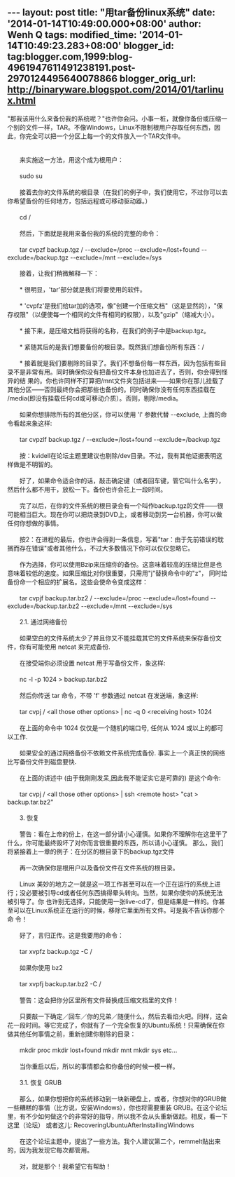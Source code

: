 --- layout: post title: "用tar备份linux系统" date:
'2014-01-14T10:49:00.000+08:00' author: Wenh Q tags: modified\_time:
'2014-01-14T10:49:23.283+08:00' blogger\_id:
tag:blogger.com,1999:blog-4961947611491238191.post-2970124495640078866
blogger\_orig\_url: http://binaryware.blogspot.com/2014/01/tarlinux.html
---
"那我该用什么来备份我的系统呢？"也许你会问。小事一桩，就像你备份或压缩一个别的文件一样，TAR。不像Windows，Linux不限制根用户存取任何东西，因此，你完全可以把一个分区上每一个的文件放入一个TAR文件中。\
\
\
　　来实施这一方法，用这个成为根用户：\
\
　　sudo su\
\
　　接着去你的文件系统的根目录（在我们的例子中，我们使用它，不过你可以去你希望备份的任何地方，包括远程或可移动驱动器。）\
\
　　cd /\
\
　　然后，下面就是我用来备份我的系统的完整的命令：\
\
　　tar cvpzf backup.tgz / --exclude=/proc --exclude=/lost+found
--exclude=/backup.tgz --exclude=/mnt --exclude=/sys\
\
　　接着，让我们稍微解释一下：\
\
　　\* 很明显，'tar'部分就是我们将要使用的软件。\
\
　　\*
'cvpfz'是我们给tar加的选项，像"创建一个压缩文档"（这是显然的），"保存权限"（以便使每一个相同的文件有相同的权限），以及"gzip"（缩减大小）。\
\
　　\* 接下来，是压缩文档将获得的名称，在我们的例子中是backup.tgz。\
\
　　\* 紧随其后的是我们想要备份的根目录。既然我们想备份所有东西：/\
\
　　\*
接着就是我们要剔除的目录了。我们不想备份每一样东西，因为包括有些目录不是非常有用。同时确保你没有把备份文件本身也加进去了，否则，你会得到怪异的结
果的。你也许同样不打算把/mnt文件夹包括进来——如果你在那儿挂载了其他分区——否则最终你会把那些也备份的。同时确保你没有任何东西挂载在
/media(即没有挂载任何cd或可移动介质）。否则，剔除/media。\
\
　　如果你想排除所有的其他分区，你可以使用 'l' 参数代替 --exclude,
上面的命令看起来象这样:\
\
　　tar cvpzlf backup.tgz / --exclude=/lost+found --exclude=/backup.tgz\
\
　　按：kvidell在论坛主题里建议也剔除/dev目录。不过，我有其他证据表明这样做是不明智的。\
\
　　好了，如果命令适合你的话，敲击确定键（或者回车键，管它叫什么名字），然后什么都不用干，放松一下。备份也许会花上一段时间。\
\
　　完了以后，在你的文件系统的根目录会有一个叫作backup.tgz的文件——很可能相当巨大。现在你可以把烧录到DVD上，或者移动到另一台机器，你可以做任何你想做的事情。\
\
　　按2：在进程的最后，你也许会得到一条信息，写着"tar：由于先前错误的耽搁而存在错误"或者其他什么，不过大多数情况下你可以仅仅忽略它。\
\
　　作为选择，你可以使用Bzip来压缩你的备份。这意味着较高的压缩比但是也意味着较低的速度。如果压缩比对你很重要，只需用"j"替换命令中的"z"，
同时给备份命一个相应的扩展名。这些会使命令变成这样：\
\
　　tar cvpjf backup.tar.bz2 / --exclude=/proc --exclude=/lost+found
--exclude=/backup.tar.bz2 --exclude=/mnt --exclude=/sys\
\
　　2.1. 通过网络备份\
\
　　如果空白的文件系统太少了并且你又不能挂载其它的文件系统来保存备份文件，你有可能使用
netcat 来完成备份.\
\
　　在接受端你必须设置 netcat 用于写备份文件，象这样:\
\
　　nc -l -p 1024 \> backup.tar.bz2\
\
　　然后你传送 tar 命令，不带 'f' 参数通过 netcat 在发送端，象这样:\
\
　　tar cvpj / \<all those other options\> | nc -q 0 \<receiving host\>
1024\
\
　　在上面的命令中 1024 仅仅是一个随机的端口号, 任何从 1024
或以上的都可以工作.\
\
　　如果安全的通过网络备份不依赖文件系统完成备份.
事实上一个真正快的网络比写备份文件到磁盘要快.\
\
　　在上面的讲述中 (由于我刚刚发呆,因此我不能证实它是可靠的)
是这个命令:\
\
　　tar cvpj / \<all those other options\> | ssh \<remote host\> "cat \>
backup.tar.bz2"\
\
　　3. 恢复\
\
　　警告：看在上帝的份上，在这一部分请小心谨慎。如果你不理解你在这里干了什么，你可能最终毁坏了对你而言很重要的东西，所以请小心谨慎。
那么，我们将紧接着上一章的例子：在分区的根目录下的backup.tgz文件\
\
　　再一次确保你是根用户以及备份文件在文件系统的根目录。\
\
　　Linux
美妙的地方之一就是这一项工作甚至可以在一个正在运行的系统上进行；没必要被引导cd或者任何东西搞得晕头转向。当然，如果你使你的系统无法被引导了。你
也许别无选择，只能使用一张live-cd了，但是结果是一样的。你甚至可以在Linux系统正在运行的时候，移除它里面所有文件。可是我不告诉你那个命
令！\
\
　　好了，言归正传。这是我要用的命令：\
\
　　tar xvpfz backup.tgz -C /\
\
　　如果你使用 bz2\
\
　　tar xvpfj backup.tar.bz2 -C /\
\
　　警告：这会把你分区里所有文件替换成压缩文档里的文件！\
\
　　只要敲一下确定／回车／你的兄弟／随便什么，然后去看焰火吧。同样，这会花一段时间。等它完成了，你就有了一个完全恢复的Ubuntu系统！只需确保在你做其他任何事情之前，重新创建你剔除的目录：\
\
　　mkdir proc mkdir lost+found mkdir mnt mkdir sys etc...\
\
　　当你重启以后，所以的事情都会和你备份的时候一模一样。\
\
　　3.1. 恢复 GRUB\
\
　　那么，如果你想把你的系统移动到一块新硬盘上，或者，你想对你的GRUB做一些糟糕的事情（比方说，安装Windows），你也将需要重装
GRUB。在这个论坛里，有不少如何做这个的非常好的指导，所以我不会从头重新做起。相反，看一下这里（论坛）
或者这儿: RecoveringUbuntuAfterInstallingWindows\
\
　　在这个论坛主题中，提出了一些方法。我个人建议第二个，remmelt贴出来的，因为我发现它每次都管用。\
\
　　对，就是那个！我希望它有帮助！
